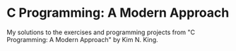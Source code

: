 # C Programming: A Modern Approach

My solutions to the exercises and programming projects from "C Programming: A Modern Approach" by Kim N. King.
